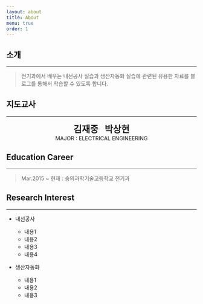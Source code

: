 ```yaml
---
layout: about
title: About
menu: true
order: 1
---
```


## 소개
---
>전기과에서 배우는 내선공사 실습과 생산자동화 실습에 관련된
유용한 자료를 블로그를 통해서 학습할 수 있도록 합니다.

## 지도교사
---
<center>
<span style=
"font-size:170%;
font-weight:bold">
김재중 &nbsp; 박상현
</span>
</center>
<center>MAJOR : ELECTRICAL ENGINEERING</center>

## Education Career
---
> Mar.2015 ~ 현재 : 숭의과학기술고등학교 전기과

## Research Interest
---

* 내선공사
    + 내용1
    + 내용2
    + 내용3
    + 내용4

* 생산자동화
    + 내용1
    + 내용2
    + 내용3
